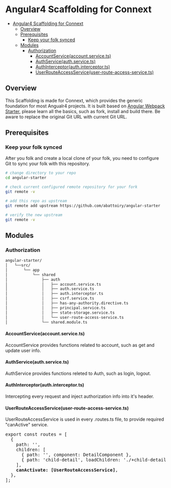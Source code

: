 # Angular4 Scaffolding for Connext

- [Angular4 Scaffolding for Connext](#angular4-scaffolding-for-connext)
  - [Overview](#overview)
  - [Prerequisites](#prerequisites)
    - [Keep your folk synced](#keep-your-folk-synced)
  - [Modules](#modules)
    - [Authorization](#authorization)
      - [AccountService(account.service.ts)](#accountserviceaccountservicets)
      - [AuthService(auth.service.ts)](#authserviceauthservicets)
      - [AuthInterceptor(auth.interceptor.ts)](#authinterceptorauthinterceptorts)
      - [UserRouteAccessService(user-route-access-service.ts)](#userrouteaccessserviceuser-route-access-servicets)

## Overview

This Scaffolding is made for Connext, which provides the generic foundation for most Angualr4 projects. It is built based on [Angular Webpack Starter](https://github.com/gdi2290/angular-starter#quick-start), please learn all the basics, such as fork, install and build there. Be aware to replace the original Git URL with current Git URL.

## Prerequisites

### Keep your folk synced

After you folk and create a local clone of your folk, you need to configure Git to sync your folk with this repository.

```bash
# change directory to your repo
cd angular-starter

# check current configured remote repository for your fork
git remote -v

# add this repo as upstream
git remote add upstream https://github.com/abattoiry/angular-starter

# verify the new upstream
git remote -v
```

## Modules

### Authorization

```bash
angular-starter/
│   └──src/
│       └── app
│           └── shared
│               ├── auth
│               │   ├── account.service.ts
│               │   ├── auth.service.ts
│               │   ├── auth.interceptor.ts
│               │   ├── csrf.service.ts
│               │   ├── has-any-authority.directive.ts
│               │   ├── principal.service.ts
│               │   ├── state-storage.service.ts
│               │   └── user-route-access-service.ts
│               └── shared.module.ts
```

#### AccountService(account.service.ts)

AccountService provides functions related to account, such as get and update user info.

#### AuthService(auth.service.ts)

AuthService provides functions releted to Auth, such as login, logout.

#### AuthInterceptor(auth.interceptor.ts)

Intercepting every request and inject authorization info into it's header.

#### UserRouteAccessService(user-route-access-service.ts)

UserRouteAccessService is used in every .routes.ts file, to provide required "canActive" service.

<pre>
export const routes = [
  {
    path: '',
    children: [
      { path: '', component: DetailComponent },
      { path: 'child-detail', loadChildren: './+child-detail#ChildDetailModule' }
    ],
    <b>canActivate: [UserRouteAccessService]</b>,
  },
];
</pre>
